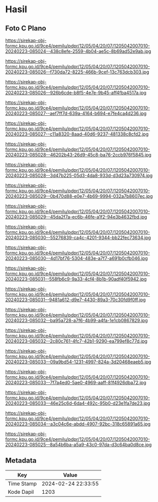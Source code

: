 # Hasil

## Foto C Plano

https://sirekap-obj-formc.kpu.go.id/9ce4/pemilu/pdpr/12/05/04/20/07/1205042007010-20240223-085024--438c8efe-2559-4b04-ae5c-8b69ad52e9ab.jpg

https://sirekap-obj-formc.kpu.go.id/9ce4/pemilu/pdpr/12/05/04/20/07/1205042007010-20240223-085026--f730da72-8225-466b-9cef-13c763dcb303.jpg

https://sirekap-obj-formc.kpu.go.id/9ce4/pemilu/pdpr/12/05/04/20/07/1205042007010-20240223-085026--926b6cde-b8f5-4e7e-9b45-aff4fba4517a.jpg

https://sirekap-obj-formc.kpu.go.id/9ce4/pemilu/pdpr/12/05/04/20/07/1205042007010-20240223-085027--aef7ff7d-639a-4164-b694-e7fe4ca4d236.jpg

https://sirekap-obj-formc.kpu.go.id/9ce4/pemilu/pdpr/12/05/04/20/07/1205042007010-20240223-085027--c11a8320-8aad-40d6-9237-481338c8cfd2.jpg

https://sirekap-obj-formc.kpu.go.id/9ce4/pemilu/pdpr/12/05/04/20/07/1205042007010-20240223-085028--46202b43-26d9-45c8-ba76-2ccb976f5845.jpg

https://sirekap-obj-formc.kpu.go.id/9ce4/pemilu/pdpr/12/05/04/20/07/1205042007010-20240223-085028--3d47b225-05d3-4da8-933d-d3d23a730974.jpg

https://sirekap-obj-formc.kpu.go.id/9ce4/pemilu/pdpr/12/05/04/20/07/1205042007010-20240223-085029--0b470d88-e0e7-4b69-9994-032a7b8607ec.jpg

https://sirekap-obj-formc.kpu.go.id/9ce4/pemilu/pdpr/12/05/04/20/07/1205042007010-20240223-085029--45da2f7a-ec6b-46fe-a1f2-94e3b4632fbd.jpg

https://sirekap-obj-formc.kpu.go.id/9ce4/pemilu/pdpr/12/05/04/20/07/1205042007010-20240223-085030--55276839-ca4c-4201-9344-bb22fec73634.jpg

https://sirekap-obj-formc.kpu.go.id/9ce4/pemilu/pdpr/12/05/04/20/07/1205042007010-20240223-085030--4d17bf76-5304-483e-a7f7-a691b0cfb046.jpg

https://sirekap-obj-formc.kpu.go.id/9ce4/pemilu/pdpr/12/05/04/20/07/1205042007010-20240223-085031--558fb6c9-9a33-4cf4-8b1b-90adf40f5942.jpg

https://sirekap-obj-formc.kpu.go.id/9ce4/pemilu/pdpr/12/05/04/20/07/1205042007010-20240223-085031--9481a612-d9e7-4430-89a3-70c30fd9f0ff.jpg

https://sirekap-obj-formc.kpu.go.id/9ce4/pemilu/pdpr/12/05/04/20/07/1205042007010-20240223-085032--ba95a728-a7f6-4b99-a4fa-1e1cb0867829.jpg

https://sirekap-obj-formc.kpu.go.id/9ce4/pemilu/pdpr/12/05/04/20/07/1205042007010-20240223-085032--2c80c761-4fc7-42b1-9290-ea799ef8c77d.jpg

https://sirekap-obj-formc.kpu.go.id/9ce4/pemilu/pdpr/12/05/04/20/07/1205042007010-20240223-085033--09a9bd54-1231-4997-824a-3d20468eaeb5.jpg

https://sirekap-obj-formc.kpu.go.id/9ce4/pemilu/pdpr/12/05/04/20/07/1205042007010-20240223-085033--7f7a4ed0-5ae0-4969-aaff-81f4926dba72.jpg

https://sirekap-obj-formc.kpu.go.id/9ce4/pemilu/pdpr/12/05/04/20/07/1205042007010-20240223-085033--46e25c6d-6da4-492c-95b0-d23e1fa7de23.jpg

https://sirekap-obj-formc.kpu.go.id/9ce4/pemilu/pdpr/12/05/04/20/07/1205042007010-20240223-085034--a3c04c6e-abdd-4907-92bc-318c65891a65.jpg

https://sirekap-obj-formc.kpu.go.id/9ce4/pemilu/pdpr/12/05/04/20/07/1205042007010-20240223-085025--8a54b6ba-a5a9-43c0-97da-d3c64ba0d8ce.jpg


## Metadata

| Key        | Value               |
| ---------- | ------------------- |
| Time Stamp | 2024-02-24 22:33:55 |
| Kode Dapil | 1203                |



